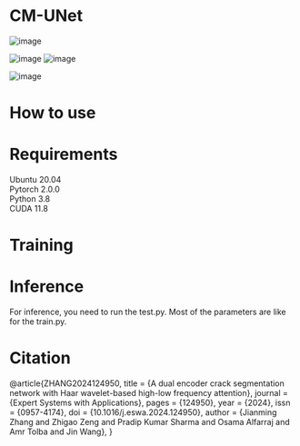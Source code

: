 # CM-UNet

![image](https://github.com/user-attachments/assets/95523698-abe3-486c-8ba0-8afaef072cac)

![image](https://github.com/user-attachments/assets/596189a3-28b4-4e62-8127-e746a94b5f82) ![image](https://github.com/user-attachments/assets/b4359e71-e724-4b64-96eb-11d406022c05)

![image](https://github.com/user-attachments/assets/4b03fa7c-df49-4239-ac61-fe20f56b45d3)




# How to use

# Requirements
Ubuntu 20.04  
Pytorch 2.0.0  
Python 3.8  
CUDA 11.8


# Training


# Inference
For inference, you need to run the test.py. Most of the parameters are like for the train.py.

# Citation
@article{ZHANG2024124950,
title = {A dual encoder crack segmentation network with Haar wavelet-based high-low frequency attention},
journal = {Expert Systems with Applications},
pages = {124950},
year = {2024},
issn = {0957-4174},
doi = {10.1016/j.eswa.2024.124950},
author = {Jianming Zhang and Zhigao Zeng and Pradip Kumar Sharma and Osama Alfarraj and Amr Tolba and Jin Wang},
}
